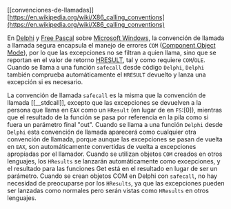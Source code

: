 [[convenciones-de-llamadas]]
[https://en.wikipedia.org/wiki/X86_calling_conventions](https://en.wikipedia.org/wiki/X86_calling_conventions)

En [Delphi](https://en.wikipedia.org/wiki/Delphi_(software) "Delphi (software)") y [Free Pascal](https://en.wikipedia.org/wiki/Free_Pascal "Free Pascal") sobre [Microsoft Windows](https://en.wikipedia.org/wiki/Microsoft_Windows), la convención de llamada a llamada segura encapsula el manejo de errores ``COM`` ([Component Object Mode](https://en.wikipedia.org/wiki/Component_Object_Model)), por lo que las excepciones no se filtran a quien llama, sino que se reportan en el valor de retorno [HRESULT](https://en.wikipedia.org/wiki/HRESULT "HRESULT"), tal y como requiere ``COM``/``OLE``. Cuando se llama a una función ``safecall`` desde código ``Delphi``, ``Delphi`` también comprueba automáticamente el ``HRESULT`` devuelto y lanza una excepción si es necesario.

La convención de llamada ``safecall`` es la misma que la convención de llamada [[__stdcall]], excepto que las excepciones se devuelven a la persona que llama en ``EAX`` como un ``HResult`` (en lugar de en ``FS``:[0]), mientras que el resultado de la función se pasa por referencia en la pila como si fuera un parámetro final "out". Cuando se llama a una función ``Delphi`` desde ``Delphi`` esta convención de llamada aparecerá como cualquier otra convención de llamada, porque aunque las excepciones se pasan de vuelta en ``EAX``, son automáticamente convertidas de vuelta a excepciones apropiadas por el llamador. Cuando se utilizan objetos ``COM`` creados en otros lenguajes, los ``HResults`` se lanzarán automáticamente como excepciones, y el resultado para las funciones Get está en el resultado en lugar de ser un parámetro. Cuando se crean objetos COM en Delphi con ``safecall``, no hay necesidad de preocuparse por los ``HResults``, ya que las excepciones pueden ser lanzadas como normales pero serán vistas como ``HResults`` en otros lenguajes.
